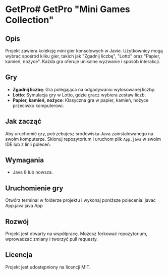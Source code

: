 # GetPro# GetPro "Mini Games Collection"

## Opis
Projekt zawiera kolekcję mini gier konsolowych w Javie. Użytkownicy mogą wybrać spośród kilku gier, takich jak "Zgadnij liczbę", "Lotto" oraz "Papier, kamień, nożyce". Każda gra oferuje unikalne wyzwanie i sposób interakcji.

## Gry
- **Zgadnij liczbę**: Gra polegająca na odgadywaniu wylosowanej liczby.
- **Lotto**: Symulacja gry w Lotto, gdzie gracz wybiera zestaw liczb.
- **Papier, kamień, nożyce**: Klasyczna gra w papier, kamień, nożyce przeciwko komputerowi.

## Jak zacząć
Aby uruchomić gry, potrzebujesz środowiska Java zainstalowanego na swoim komputerze. Sklonuj repozytorium i uruchom plik `App.java` w swoim IDE lub z linii poleceń.

## Wymagania
- Java 8 lub nowsza.

## Uruchomienie gry
Otwórz terminal w folderze projektu i wykonaj poniższe polecenia:
javac App.java
java App

## Rozwój
Projekt jest otwarty na współpracę. Możesz forkować repozytorium, wprowadzać zmiany i tworzyć pull requesty.

## Licencja
Projekt jest udostępniony na licencji MIT.
